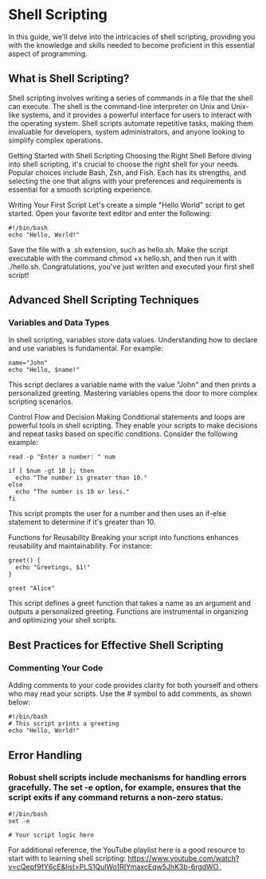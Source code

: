 # Shell Scripting

In this guide, we'll delve into the intricacies of shell scripting, providing you with the knowledge and skills needed to become proficient in this essential aspect of programming.

## What is Shell Scripting?

Shell scripting involves writing a series of commands in a file that the shell can execute. The shell is the command-line interpreter on Unix and Unix-like systems, and it provides a powerful interface for users to interact with the operating system. Shell scripts automate repetitive tasks, making them invaluable for developers, system administrators, and anyone looking to simplify complex operations.

Getting Started with Shell Scripting
Choosing the Right Shell
Before diving into shell scripting, it's crucial to choose the right shell for your needs. Popular choices include Bash, Zsh, and Fish. Each has its strengths, and selecting the one that aligns with your preferences and requirements is essential for a smooth scripting experience.

Writing Your First Script
Let's create a simple "Hello World" script to get started. Open your favorite text editor and enter the following:


    #!/bin/bash
    echo "Hello, World!"
    
Save the file with a .sh extension, such as hello.sh. Make the script executable with the command chmod +x hello.sh, and then run it with ./hello.sh. Congratulations, you've just written and executed your first shell script!

## Advanced Shell Scripting Techniques

### Variables and Data Types

In shell scripting, variables store data values. Understanding how to declare and use variables is fundamental. For example:


    name="John"
    echo "Hello, $name!"
    
This script declares a variable name with the value "John" and then prints a personalized greeting. Mastering variables opens the door to more complex scripting scenarios.

Control Flow and Decision Making
Conditional statements and loops are powerful tools in shell scripting. They enable your scripts to make decisions and repeat tasks based on specific conditions. Consider the following example:


    read -p "Enter a number: " num
    
    if [ $num -gt 10 ]; then
      echo "The number is greater than 10."
    else
      echo "The number is 10 or less."
    fi
    
This script prompts the user for a number and then uses an if-else statement to determine if it's greater than 10.

Functions for Reusability
Breaking your script into functions enhances reusability and maintainability. For instance:


    greet() {
      echo "Greetings, $1!"
    }
    
    greet "Alice"
    
This script defines a greet function that takes a name as an argument and outputs a personalized greeting. Functions are instrumental in organizing and optimizing your shell scripts.


## Best Practices for Effective Shell Scripting
### Commenting Your Code
Adding comments to your code provides clarity for both yourself and others who may read your scripts. Use the # symbol to add comments, as shown below:

    #!/bin/bash
    # This script prints a greeting
    echo "Hello, World!"

    
## Error Handling

### Robust shell scripts include mechanisms for handling errors gracefully. The set -e option, for example, ensures that the script exits if any command returns a non-zero status.

    #!/bin/bash
    set -e
    
    # Your script logic here


For additional reference, the YouTube playlist here is a good resource to start with to learning shell scripting: https://www.youtube.com/watch?v=cQepf9fY6cE&list=PLS1QulWo1RIYmaxcEqw5JhK3b-6rgdWO_
